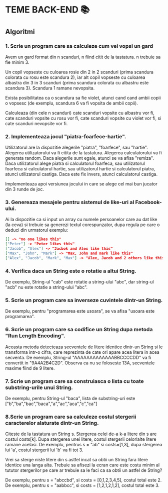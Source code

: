 # TEME BACK-END 📚

## Algoritmi 

### 1. Scrie un program care sa calculeze cum vei vopsi un gard
Avem un gard format din n scanduri, n fiind citit de la tastatura. n trebuie sa fie minim 3.

Un copil vopseste cu culoarea rosie din 2 in 2 scanduri (prima scandura colorata cu rosu este scandura 2), iar alt copil vopseste cu culoarea albastra din 3 in 3 scanduri (prima scandura colorata cu albastru este scandura 3).
Scandura 1 ramane nevopsita.

Exista posibilitatea ca o scandura sa fie violet, atunci cand cand ambii copii o vopsesc (de exemplu, scandura 6 va fi vopsita de ambii copii).

Calculeaza (din cele n scanduri) cate scanduri vopsite cu albastru vor fi, cate scanduri vopsite cu rosu vor fi, cate scanduri vopsite cu violet vor fi, si cate scanduri nevopsite vor fi.

### 2. Implementeaza jocul "piatra-foarfece-hartie".
Utilizatorul are la dispozitie alegerile "piatra", "foarfece", sau "hartie".
Alegerea utilizatorului va fi citita de la tastatura.
Alegerea calculatorului va fi generata random.
Daca alegerile sunt egale, atunci se va afisa "remiza".
Daca utilizatorul alege piatra si calculatorul foarfeca, sau utilizatorul foarfeca si calculatorul hartie, sau utilizatorul hartie si calculatorul piatra, atunci utilizatorul castiga.
Daca este fix invers, atunci calculatorul castiga.

Implementeaza apoi versiunea jocului in care se alege cel mai bun jucator din 3 runde de joc.

### 3. Genereaza mesajele pentru sistemul de like-uri al Facebook-ului.
Ai la dispozitie ca si input un array cu numele persoanelor care au dat like (la ceva) si trebuie sa generezi textul corespunzator, dupa regula pe care o deduci din urmatorul exemplu:
```json
[] -> "no one likes this"
["Peter"] -> "Peter likes this"
["Jacob", "Alex"] -> "Jacbok and Alex like this"
["Max", "John", "Mark"] -> "Max, John and mark like this"
["Alex", "Jacob", "Mark", "Max"] -> "Alex, Jacob and 2 others like this"
```
### 4. Verifica daca un String este o rotatie a altui String.
De exemplu, String-ul "cab" este rotatie a string-ului "abc", dar string-ul "acb" nu este rotatie a string-ului "abc".

### 5. Scrie un program care sa inverseze cuvintele dintr-un String.
De exemplu, pentru "programarea este usoara", se va afisa "usoara este programarea".

### 6. Scrie un program care sa codifice un String dupa metoda "Run Length Encoding".
Aceasta metoda detecteaza secventele de litere identice dintr-un String si le transforma intr-o cifra, care reprezinta de cate ori apare acea litera in acea secventa.
De exemplu, String-ul "AAAAAAAAAAAAABBCCCCDD" va fi convertit in "9A4A2B4C2D". Observa ca nu se foloseste 13A, secventele maxime fiind de 9 litere.

### 7. Scrie un program care sa construiasca o lista cu toate substring-urile unui String.
De exemplu, pentru String-ul "baca", lista de substring-uri este ["b","ba","bac","baca","a","ac","aca","c","ca"]

### 8.Scrie un program care sa calculeze costul stergerii caracterelor alaturate dintr-un String.
Citeste de la tastatura un String s. Stergerea celei de-a k-a litere din s are costul costs[k].
Dupa stergerea unei litere, costul stergerii celorlalte litere ramane acelasi.
De exemplu, pentrus s = "ab" si costs=[1,3], dupa stergerea lui 'a', costul stergerii lui 'b' va fi tot 3.

Vrei sa sterge niste litere din s astfel incat sa obtii un String fara litere identice una langa alta.
Trebuie sa afisezi la ecran care este costu minim al tututor stergerilor pe care ar trebuie sa le faci ca sa obtii un astfel de String?

De exemplu, pentru s = "abccbd", si costs = [0,1,2,3,4,5], costul total este 2.
De exemplu, pentru s = "aabbcc", si costs = [1,2,1,2,1,2], costul total este 3.








